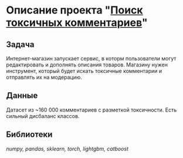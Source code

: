 # Описание проекта "[Поиск токсичных комментариев](toxic_comments.ipynb)"

## Задача

Интернет-магазин запускает сервис, в которм пользователи могут редактировать и дополнять описания товаров. Магазину нужен инструмент, который будет искать токсичные комментарии и отправлять их на модерацию.

## Данные

Датасет из ~160 000 комментариев с разметкой токсичности. Есть сильный дисбаланс классов.

## Библиотеки

*numpy, pandas, sklearn, torch, lightgbm, catboost*
